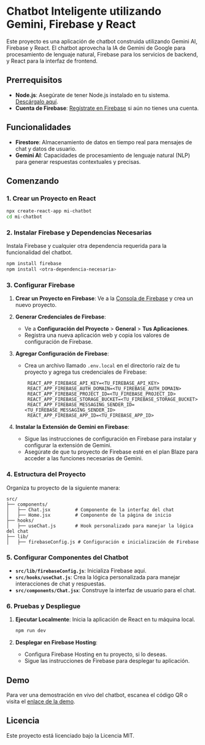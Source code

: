 
# Chatbot Inteligente utilizando Gemini, Firebase y React

Este proyecto es una aplicación de chatbot construida utilizando Gemini AI, Firebase y React. El chatbot aprovecha la IA de Gemini de Google para procesamiento de lenguaje natural, Firebase para los servicios de backend, y React para la interfaz de frontend.

## Prerrequisitos

- **Node.js**: Asegúrate de tener Node.js instalado en tu sistema. [Descárgalo aquí](https://nodejs.org/).
- **Cuenta de Firebase**: [Regístrate en Firebase](https://firebase.google.com/) si aún no tienes una cuenta.

## Funcionalidades

- **Firestore**: Almacenamiento de datos en tiempo real para mensajes de chat y datos de usuario.
- **Gemini AI**: Capacidades de procesamiento de lenguaje natural (NLP) para generar respuestas contextuales y precisas.

## Comenzando

### 1. Crear un Proyecto en React

```bash
npx create-react-app mi-chatbot
cd mi-chatbot
```

### 2. Instalar Firebase y Dependencias Necesarias

Instala Firebase y cualquier otra dependencia requerida para la funcionalidad del chatbot.

```bash
npm install firebase
npm install <otra-dependencia-necesaria>
```

### 3. Configurar Firebase

1. **Crear un Proyecto en Firebase**: Ve a la [Consola de Firebase](https://console.firebase.google.com/) y crea un nuevo proyecto.
2. **Generar Credenciales de Firebase**:
   - Ve a **Configuración del Proyecto** > **General** > **Tus Aplicaciones**.
   - Registra una nueva aplicación web y copia los valores de configuración de Firebase.
3. **Agregar Configuración de Firebase**:
   - Crea un archivo llamado `.env.local` en el directorio raíz de tu proyecto y agrega tus credenciales de Firebase:

     ```plaintext
      REACT_APP_FIREBASE_API_KEY=<TU_FIREBASE_API_KEY>
      REACT_APP_FIREBASE_AUTH_DOMAIN=<TU_FIREBASE_AUTH_DOMAIN>
      REACT_APP_FIREBASE_PROJECT_ID=<TU_FIREBASE_PROJECT_ID>
      REACT_APP_FIREBASE_STORAGE_BUCKET=<TU_FIREBASE_STORAGE_BUCKET>
      REACT_APP_FIREBASE_MESSAGING_SENDER_ID=<TU_FIREBASE_MESSAGING_SENDER_ID>
      REACT_APP_FIREBASE_APP_ID=<TU_FIREBASE_APP_ID>
     ```

4. **Instalar la Extensión de Gemini en Firebase**:
   - Sigue las instrucciones de configuración en Firebase para instalar y configurar la extensión de Gemini.
   - Asegúrate de que tu proyecto de Firebase esté en el plan Blaze para acceder a las funciones necesarias de Gemini.

### 4. Estructura del Proyecto

Organiza tu proyecto de la siguiente manera:

```
src/
├── components/
│   ├── Chat.jsx         # Componente de la interfaz del chat
│   ├── Home.jsx         # Componente de la página de inicio
├── hooks/
│   ├── useChat.js       # Hook personalizado para manejar la lógica del chat
├── lib/
│   ├── firebaseConfig.js # Configuración e inicialización de Firebase
```

### 5. Configurar Componentes del Chatbot

- **`src/lib/firebaseConfig.js`**: Inicializa Firebase aquí.
- **`src/hooks/useChat.js`**: Crea la lógica personalizada para manejar interacciones de chat y respuestas.
- **`src/components/Chat.jsx`**: Construye la interfaz de usuario para el chat.

### 6. Pruebas y Despliegue

1. **Ejecutar Localmente**: Inicia la aplicación de React en tu máquina local.

   ```bash
   npm run dev
   ```

2. **Desplegar en Firebase Hosting**:
   - Configura Firebase Hosting en tu proyecto, si lo deseas.
   - Sigue las instrucciones de Firebase para desplegar tu aplicación.

## Demo

Para ver una demostración en vivo del chatbot, escanea el código QR o visita el [enlace de la demo](#).

## Licencia

Este proyecto está licenciado bajo la Licencia MIT.
